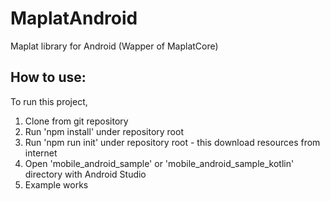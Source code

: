 # MaplatAndroid
Maplat library for Android (Wapper of MaplatCore)

## How to use:

To run this project,
1. Clone from git repository
2. Run 'npm install' under repository root
3. Run 'npm run init' under repository root - this download resources from internet
4. Open 'mobile_android_sample' or 'mobile_android_sample_kotlin' directory with Android Studio
5. Example works
